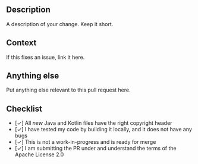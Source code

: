 ## Description
A description of your change. Keep it short.

## Context
If this fixes an issue, link it here.

## Anything else
Put anything else relevant to this pull request here.

## Checklist
- [✓] All *new* Java and Kotlin files have the right copyright header
- [✓] I have tested my code by building it locally, and it does not have any bugs
- [✓] This is not a work-in-progress and is ready for merge
- [✓] I am submitting the PR under and understand the terms of the Apache License 2.0
